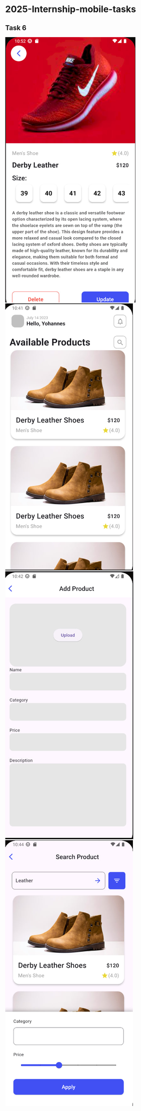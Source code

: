 # 2025-Internship-mobile-tasks

## Task 6

![alt text](photo_2025-03-24_10-53-03.jpg) ![alt text](photo_2025-03-24_10-46-28.jpg) ![alt text](photo_2025-03-24_10-46-55.jpg) ![alt text](photo_2025-03-24_10-47-05.jpg)
